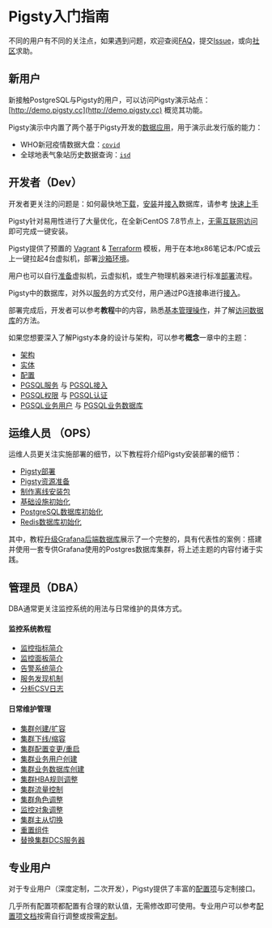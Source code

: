 # Pigsty入门指南

不同的用户有不同的关注点，如果遇到问题，欢迎查阅[FAQ](s-faq.md)，提交[Issue](https://github.com/Vonng/pigsty/issues/new)，或向[社区](community.md)求助。



## 新用户

新接触PostgreSQL与Pigsty的用户，可以访问Pigsty演示站点：[http://demo.pigsty.cc](http://demo.pigsty.cc) 概览其功能。

Pigsty演示中内置了两个基于Pigsty开发的[数据应用](t-application.md)，用于演示此发行版的能力：
  * WHO新冠疫情数据大盘：[`covid`](http://demo.pigsty.cc/d/covid-overview)
  * 全球地表气象站历史数据查询：[`isd`](http://demo.pigsty.cc/d/isd-overview)


## 开发者（Dev）

开发者更关注的问题是：如何最快地[下载](d-prepare.md#软件下载)，[安装](s-install.md)并[接入](c-service.md#接入)数据库，请参考 [快速上手](s-install.md)

Pigsty针对易用性进行了大量优化，在全新CentOS 7.8节点上，[无需互联网访问](t-offline.md)即可完成一键安装。

Pigsty提供了预置的 [Vagrant](d-sandbox.md#本地沙箱) & [Terraform](d-sandbox.md#云端沙箱) 模板，用于在本地x86笔记本/PC或云上一键拉起4台虚拟机，部署[沙箱环境](d-sandbox.md.md)。

用户也可以自行[准备](d-prepare.md)虚拟机，云虚拟机，或生产物理机器来进行标准[部署](d-deploy.md)流程。

Pigsty中的数据库，对外以[服务](c-service.md)的方式交付，用户通过PG连接串进行[接入](c-service.md#接入)。

部署完成后，开发者可以参考**教程**中的内容，熟悉[基本管理操作](r-sop.md)，并了解[访问数据库](c-service.md#接入)的方法。

如果您想要深入了解Pigsty本身的设计与架构，可以参考**概念**一章中的主题：
   * [架构](c-arch.md)
   * [实体](c-entity.md)
   * [配置](v-config.md)
   * [PGSQL服务](c-service.md#服务) 与 [PGSQL接入](c-service.md#接入)
   * [PGSQL权限](c-privilege.md#权限) 与 [PGSQL认证](c-privilege.md#认证)
   * [PGSQL业务用户](c-pgdbuser.md#用户) 与 [PGSQL业务数据库](c-pgdbuser.md#数据库)

   


## 运维人员 （OPS）

运维人员更关注实施部署的细节，以下教程将介绍Pigsty安装部署的细节：

   * [Pigsty部署](d-deploy.md)
   * [Pigsty资源准备](d-prepare.md)
   * [制作离线安装包](t-offline.md)
   * [基础设施初始化](p-infra.md)
   * [PostgreSQL数据库初始化](p-pgsql.md)
   * [Redis数据库初始化](p-redis.md)

其中，教程[升级Grafana后端数据库](t-grafana-upgrade.md)展示了一个完整的，具有代表性的案例：搭建并使用一套专供Grafana使用的Postgres数据库集群，将上述主题的内容付诸于实践。



## 管理员（DBA）

DBA通常更关注监控系统的用法与日常维护的具体方式。

#### 监控系统教程

- [监控指标简介](m-metric.md)
- [监控面板简介](m-dashboard.md)
- [告警系统简介](r-alert.md)
- [服务发现机制](m-discovery.md)
- [分析CSV日志](t-application.md#PGLOG)


#### 日常维护管理

- [集群创建/扩容](r-sop.md#case-1：集群创建扩容)
- [集群下线/缩容](r-sop.md#Case-2：集群下线缩容)
- [集群配置变更/重启](r-sop.md#Case-3：集群配置变更重启)
- [集群业务用户创建](r-sop.md#Case-4：集群业务用户创建)
- [集群业务数据库创建](r-sop.md#Case-5：集群业务数据库创建)
- [集群HBA规则调整](r-sop.md#Case-6：集群HBA规则调整)
- [集群流量控制](r-sop.md#Case-7：集群流量控制)
- [集群角色调整](r-sop.md#Case-8：集群角色调整)
- [监控对象调整](r-sop.md#Case-9：监控对象调整)
- [集群主从切换](r-sop.md#Case-10：集群主从切换)
- [重置组件](r-sop.md#Case-11：重置组件)
- [替换集群DCS服务器](r-sop.md#Case-12：替换集群DCS服务器)


## 专业用户

对于专业用户（深度定制，二次开发），Pigsty提供了丰富的[配置项](v-config.md#配置项)与定制接口。

几乎所有配置项都配置有合理的默认值，无需修改即可使用。专业用户可以参考[配置项文档](v-config.md)按需自行调整或按需[定制](v-pgsql-customize.md)。
